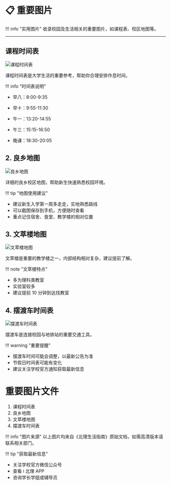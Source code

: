 # 📋 重要图片

!!! info "实用图片"
收录校园及生活相关的重要图片，如课程表、校区地图等。

---

## 课程时间表

![课程时间表](../assets/images/image1.jpg)

课程时间表是大学生活的重要参考，帮助你合理安排作息时间。

!!! info "时间表说明"

- 早八：8:00-9:35
- 早十：9:55-11:30

- 午一：13:20-14:55
- 午三：15:15-16:50
- 晚课：18:30-20:05

## 2. 良乡地图

![良乡地图](../assets/images/image2.jpg)

详细的良乡校区地图，帮助新生快速熟悉校园环境。

!!! tip "地图使用建议"

- 建议新生入学第一周多走走，实地熟悉路线
- 可以截图保存到手机，方便随时查看
- 重点记住宿舍、食堂、教学楼的相对位置

## 3. 文萃楼地图

![文萃楼地图](../assets/images/image3.jpg)

文萃楼是重要的教学楼之一，内部结构相对复杂，建议提前了解。

!!! note "文萃楼特点"

- 多为理科类教室
- 实验室较多
- 建议提前 10 分钟到达找教室

## 4. 摆渡车时间表

![摆渡车时间表](../assets/images/image4.jpg)

摆渡车是连接校园与地铁站的重要交通工具。

!!! warning "重要提醒"

- 摆渡车时间可能会调整，以最新公告为准
- 节假日时间表可能有变化
- 建议关注学校官方通知获取最新信息

# 重要图片文件

1. 课程时间表
2. 良乡地图
3. 文萃楼地图
4. 摆渡车时间表

!!! info "图片来源"
以上图片均来自《北理生活指南》原始文档，如需高清版本请联系相关部门。

!!! tip "获取最新信息"

- 关注学校官方微信公众号
- 查看 i 北理 APP
- 咨询学长学姐或辅导员
